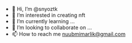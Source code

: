 - 👋 Hi, I’m @snyoztk
- 👀 I’m interested in creating nft
- 🌱 I’m currently learning ...
- 💞️ I’m looking to collaborate on ...
- 📫 How to reach me nuubmimarlik@gmail.com

<!---
snyoztk/snyoztk is a ✨ special ✨ repository because its `README.md` (this file) appears on your GitHub profile.
You can click the Preview link to take a look at your changes.
--->
